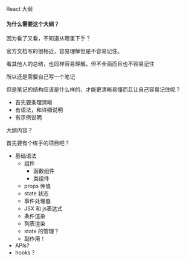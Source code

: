 React  大纲

#### 为什么需要这个大纲？

因为看了又看，不知道从哪里下手？

官方文档写的很相近，容易理解但是不容易记住。

看其他人的总结，也同样容易理解，但不全面而且也不容易记住

所以还是需要自己写一个笔记

但是笔记的结构应该是什么样的，才能更清晰易懂而且让自己容易记住呢？

- 首先要条理清晰
- 有语法，和详细说明
- 有示例说明





大纲内容？

首先要有个练手的项目吧？

- 基础语法
  - 组件
    - 函数组件
    - 类组件
  - props 传值
  - state 状态
  - 事件处理器
  - JSX 和 js表达式
  - 条件渲染
  - 列表渲染 
  - state 的管理？
  - 副作用！
- APIs?
- hooks？